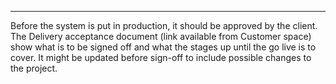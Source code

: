 
---
Before the system is put in production, it should be approved by the client. The Delivery acceptance document (link available from Customer space) show what is to be signed off and what the stages up until the go live is to cover. It might be updated before sign-off to include possible changes to the project.

